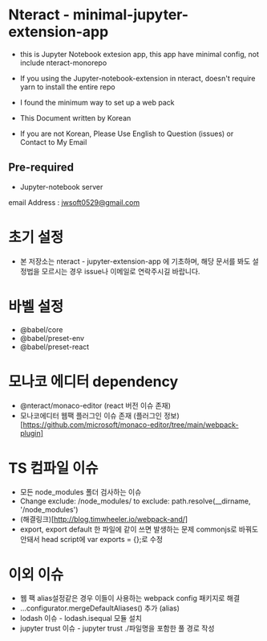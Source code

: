 # Nteract - minimal-jupyter-extension-app

- this is Jupyter Notebook extesion app, this app have minimal config, not include nteract-monorepo
- If you using the Jupyter-notebook-extension in nteract, doesn't require yarn to install the entire repo
- I found the minimum way to set up a web pack

- This Document written by Korean
- If you are not Korean, Please Use English to Question (issues) or Contact to My Email

## Pre-required

- Jupyter-notebook server

email Address : jwsoft0529@gmail.com

# 초기 설정

- 본 저장소는 nteract - jupyter-extension-app 에 기초하며, 해당 문서를 봐도 설정법을 모르시는 경우 issue나 이메일로 연락주시길 바랍니다.

# 바벨 설정

- @babel/core
- @babel/preset-env
- @babel/preset-react

# 모나코 에디터 dependency

- @nteract/monaco-editor (react 버전 이슈 존재)
- 모나코에디터 웹팩 플러그인 이슈 존재 (플러그인 정보)[https://github.com/microsoft/monaco-editor/tree/main/webpack-plugin]

# TS 컴파일 이슈

- 모든 node_modules 폴더 검사하는 이슈
- Change exclude: /node_modules/ to exclude: path.resolve(\_\_dirname, '/node_modules')
- (해결링크)[http://blog.timwheeler.io/webpack-and/]
- export, export default 한 파일에 같이 쓰면 발생하는 문제 commonjs로 바꿔도 안돼서 head script에 var exports = {};로 수정

# 이외 이슈

- 웹 팩 alias설정같은 경우 이들이 사용하는 webpack config 패키지로 해결
- ...configurator.mergeDefaultAliases() 추가 (alias)
- lodash 이슈 - lodash.isequal 모듈 설치
- jupyter trust 이슈 - jupyter trust ./파일명을 포함한 풀 경로 작성
